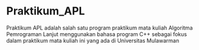 # Praktikum_APL
Praktikum APL adalah salah satu program praktikum mata kuliah Algoritma Pemrograman Lanjut menggunakan bahasa program C++ sebagai fokus dalam praktikum mata kuliah ini yang ada di Universitas Mulawarman
